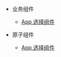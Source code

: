 - 业务组件

  - [App 选择组件](ui-examples/pages/app-select.md "App 选择组件")

- 原子组件

  - [App 选择组件](ui-examples/pages/app-select.md)
